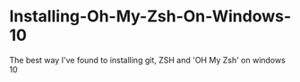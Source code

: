 # Installing-Oh-My-Zsh-On-Windows-10
The best way I've found to installing git, ZSH and 'OH My Zsh' on windows 10 
